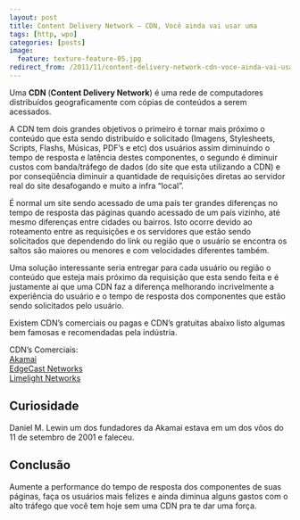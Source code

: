 ```yaml
---
layout: post
title: Content Delivery Network – CDN, Você ainda vai usar uma
tags: [http, wpo]
categories: [posts]
image:
  feature: texture-feature-05.jpg
redirect_from: /2011/11/content-delivery-network-cdn-voce-ainda-vai-usar-uma/
---
```

<p>Uma <strong>CDN </strong>(<strong>Content Delivery Network</strong>) é uma rede de computadores distribuídos geograficamente com cópias de conteúdos a serem acessados.</p>
<p>A CDN tem dois grandes objetivos o primeiro é tornar mais próximo o conteúdo que esta sendo distribuído e solicitado (Imagens, Stylesheets, Scripts, Flashs, Músicas, PDF’s e etc) dos usuários assim diminuindo o tempo de resposta e latência destes componentes, o segundo é diminuir custos com banda/tráfego de dados (do site que esta utilizando a CDN) e por conseqüência diminuir a quantidade de requisições diretas ao servidor real do site desafogando e muito a infra “local”.</p>
<p>É normal um site sendo acessado de uma país ter grandes diferenças no tempo de resposta das páginas quando acessado de um país vizinho, até mesmo diferenças entre cidades ou bairros. Isto ocorre devido ao roteamento entre as requisições e os servidores que estão sendo solicitados que dependendo do link ou região que o usuário se encontra os saltos são maiores ou menores e com velocidades diferentes também.</p>
<p>Uma solução interessante seria entregar para cada usuário ou região o conteúdo que esteja mais próximo da requisição que esta sendo feita e é justamente ai que uma CDN faz a diferença melhorando incrivelmente a experiência do usuário e o tempo de resposta dos componentes que estão sendo solicitados pelo usuário.</p>
<p>Existem CDN’s comerciais ou pagas e CDN’s gratuitas abaixo listo algumas bem famosas e recomendadas pela indústria.</p>
<p>CDN’s Comerciais:<br />
<a href="http://www.akamai.com/" target="_blank">Akamai</a><br />
<a href="http://www.edgecast.com/" target="_blank">EdgeCast Networks</a><br />
<a href="http://www.limelightnetworks.com/" target="_blank">Limelight Networks</a></p>
<h2>Curiosidade</h2>
<p>Daniel M. Lewin um dos fundadores da Akamai estava em um dos vôos do 11 de setembro de 2001 e faleceu.</p>
<h2>Conclusão</h2>
<p>Aumente a performance do tempo de resposta dos componentes de suas páginas, faça os usuários mais felizes e ainda diminua alguns gastos com o alto tráfego que você tem hoje sem uma CDN pra te dar uma força.</p>